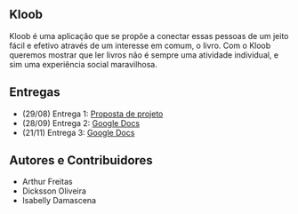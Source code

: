 ## Kloob

Kloob é uma aplicação que se propõe a conectar essas pessoas de um jeito fácil e efetivo através de um interesse em comum, o livro. Com o Kloob queremos mostrar que ler livros não é sempre uma atividade individual, e sim uma experiência social maravilhosa.

## Entregas 
- (29/08) Entrega 1: [Proposta de projeto](https://docs.google.com/document/d/1vmhozo-g9e2dK-F3HEf1YIOUMnfYRQ03LDvhti_inWM/)
- (28/09) Entrega 2: [Google Docs](https://docs.google.com/a/cin.ufpe.br/presentation/d/1wKtq1eyH86eGAXsEq1ojXraZIicSAAys2mM1LS7SWjo/edit?usp=sharing)
- (21/11) Entrega 3: [Google Docs](https://docs.google.com/a/cin.ufpe.br/presentation/d/1B35rTqQsi-v9-YVstSN6NMy04xOMMzU-JSGxjhTl1ek/edit?usp=sharing)

## Autores e Contribuidores
- Arthur Freitas 
- Dicksson Oliveira
- Isabelly Damascena